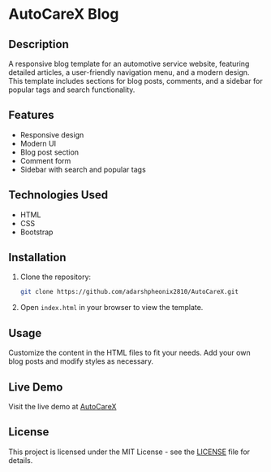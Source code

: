 # AutoCareX Blog

## Description
A responsive blog template for an automotive service website, featuring detailed articles, a user-friendly navigation menu, and a modern design. This template includes sections for blog posts, comments, and a sidebar for popular tags and search functionality.

## Features
- Responsive design
- Modern UI
- Blog post section
- Comment form
- Sidebar with search and popular tags

## Technologies Used
- HTML
- CSS
- Bootstrap

## Installation
1. Clone the repository:
   ```bash
   git clone https://github.com/adarshpheonix2810/AutoCareX.git
   ```
2. Open `index.html` in your browser to view the template.

## Usage
Customize the content in the HTML files to fit your needs. Add your own blog posts and modify styles as necessary.

## Live Demo
Visit the live demo at [AutoCareX](https://autocarexclone.netlify.app/)

## License
This project is licensed under the MIT License - see the [LICENSE](LICENSE) file for details.
